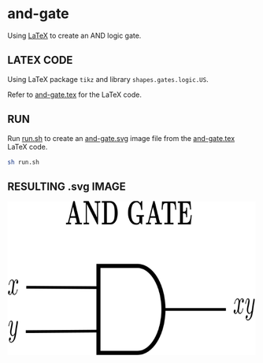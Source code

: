 # and-gate

Using
[LaTeX](https://github.com/JeffDeCola/my-cheat-sheets/tree/master/software/development/languages/latex-cheat-sheet/)
to create an AND logic gate.

## LATEX CODE

Using LaTeX package `tikz` and library `shapes.gates.logic.US`.

Refer to
[and-gate.tex](and-gate.tex)
for the LaTeX code.

## RUN

Run
[run.sh](run.sh)
to create an
[and-gate.svg](and-gate.svg)
image file from the
[and-gate.tex](and-gate.tex) LaTeX code.

```bash
sh run.sh
```

## RESULTING .svg IMAGE

<p align="center">
    <img src="and-gate.svg"
    align="middle"
</p>
